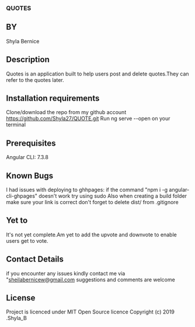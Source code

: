 ### QUOTES

## BY
Shyla Bernice
## Description 
Quotes is an application built to help users post and delete quotes.They can refer to the quotes later.

## Installation requirements
 Clone/download the repo from my github account https://github.com/Shyla27/QUOTE.git
Run ng serve --open on your terminal 

## Prerequisites
Angular CLI: 7.3.8
## Known Bugs 
I had issues with deploying to ghhpages: if the command "npm i -g angular-cli-ghpages" doesn't work try using sudo 
Also when creating a build folder make sure your link is correct 
don't forget to delete dist/ from .gitignore
## Yet to 
It's not yet complete.Am yet to add the upvote and downvote to enable users get to vote.  
## Contact Details 
if you encounter any issues kindly contact me via "sheilabernicew@gmail.com
suggestions and comments are welcome 
## License 
Project is licenced under MIT Open Source licence Copyright (c) 2019 .Shyla_B

